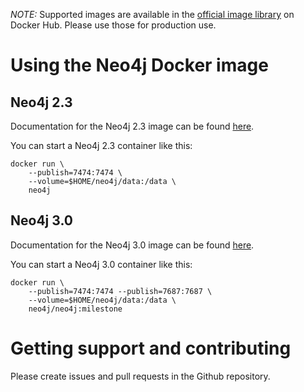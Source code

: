 *NOTE:* Supported images are available in the [official image library](https://hub.docker.com/_/neo4j/) on Docker Hub.
Please use those for production use.

# Using the Neo4j Docker image

## Neo4j 2.3

Documentation for the Neo4j 2.3 image can be found [here](http://neo4j.com/developer/docker-2.3/).

You can start a Neo4j 2.3 container like this:

```
docker run \
    --publish=7474:7474 \
    --volume=$HOME/neo4j/data:/data \
    neo4j
```

## Neo4j 3.0

Documentation for the Neo4j 3.0 image can be found [here](http://neo4j.com/developer/docker-3.0/).

You can start a Neo4j 3.0 container like this:

```
docker run \
    --publish=7474:7474 --publish=7687:7687 \
    --volume=$HOME/neo4j/data:/data \
    neo4j/neo4j:milestone
```

# Getting support and contributing

Please create issues and pull requests in the Github repository.
